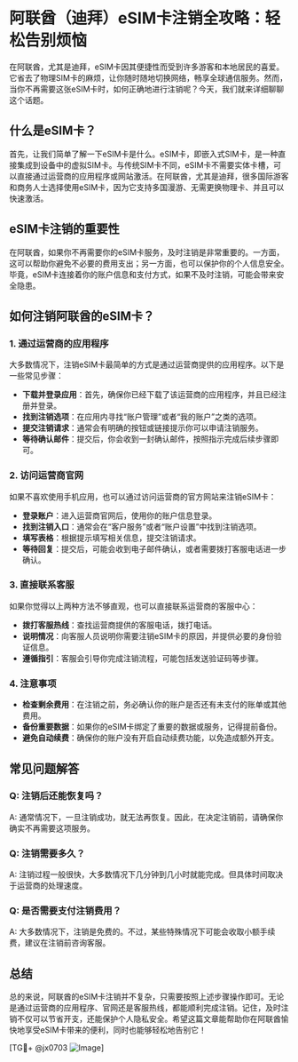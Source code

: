 # 阿联酋（迪拜）eSIM卡注销全攻略：轻松告别烦恼

在阿联酋，尤其是迪拜，eSIM卡因其便捷性而受到许多游客和本地居民的喜爱。它省去了物理SIM卡的麻烦，让你随时随地切换网络，畅享全球通信服务。然而，当你不再需要这张eSIM卡时，如何正确地进行注销呢？今天，我们就来详细聊聊这个话题。

## 什么是eSIM卡？

首先，让我们简单了解一下eSIM卡是什么。eSIM卡，即嵌入式SIM卡，是一种直接集成到设备中的虚拟SIM卡。与传统SIM卡不同，eSIM卡不需要实体卡槽，可以直接通过运营商的应用程序或网站激活。在阿联酋，尤其是迪拜，很多国际游客和商务人士选择使用eSIM卡，因为它支持多国漫游、无需更换物理卡、并且可以快速激活。

## eSIM卡注销的重要性

在阿联酋，如果你不再需要你的eSIM卡服务，及时注销是非常重要的。一方面，这可以帮助你避免不必要的费用支出；另一方面，也可以保护你的个人信息安全。毕竟，eSIM卡连接着你的账户信息和支付方式，如果不及时注销，可能会带来安全隐患。

## 如何注销阿联酋的eSIM卡？

### 1. 通过运营商的应用程序

大多数情况下，注销eSIM卡最简单的方式是通过运营商提供的应用程序。以下是一些常见步骤：

- **下载并登录应用**：首先，确保你已经下载了该运营商的应用程序，并且已经注册并登录。
- **找到注销选项**：在应用内寻找“账户管理”或者“我的账户”之类的选项。
- **提交注销请求**：通常会有明确的按钮或链接提示你可以申请注销服务。
- **等待确认邮件**：提交后，你会收到一封确认邮件，按照指示完成后续步骤即可。

### 2. 访问运营商官网

如果不喜欢使用手机应用，也可以通过访问运营商的官方网站来注销eSIM卡：

- **登录账户**：进入运营商官网后，使用你的账户信息登录。
- **找到注销入口**：通常会在“客户服务”或者“账户设置”中找到注销选项。
- **填写表格**：根据提示填写相关信息，提交注销请求。
- **等待回复**：提交后，可能会收到电子邮件确认，或者需要拨打客服电话进一步确认。

### 3. 直接联系客服

如果你觉得以上两种方法不够直观，也可以直接联系运营商的客服中心：

- **拨打客服热线**：查找运营商提供的客服电话，拨打电话。
- **说明情况**：向客服人员说明你需要注销eSIM卡的原因，并提供必要的身份验证信息。
- **遵循指引**：客服会引导你完成注销流程，可能包括发送验证码等步骤。

### 4. 注意事项

- **检查剩余费用**：在注销之前，务必确认你的账户是否还有未支付的账单或其他费用。
- **备份重要数据**：如果你的eSIM卡绑定了重要的数据或服务，记得提前备份。
- **避免自动续费**：确保你的账户没有开启自动续费功能，以免造成额外开支。

## 常见问题解答

### Q: 注销后还能恢复吗？
A: 通常情况下，一旦注销成功，就无法再恢复。因此，在决定注销前，请确保你确实不再需要这项服务。

### Q: 注销需要多久？
A: 注销过程一般很快，大多数情况下几分钟到几小时就能完成。但具体时间取决于运营商的处理速度。

### Q: 是否需要支付注销费用？
A: 大多数情况下，注销是免费的。不过，某些特殊情况下可能会收取小额手续费，建议在注销前咨询客服。

## 总结

总的来说，阿联酋的eSIM卡注销并不复杂，只需要按照上述步骤操作即可。无论是通过运营商的应用程序、官网还是客服热线，都能顺利完成注销。记住，及时注销不仅可以节省开支，还能保护个人隐私安全。希望这篇文章能帮助你在阿联酋愉快地享受eSIM卡带来的便利，同时也能够轻松地告别它！

[TG💪+ @jx0703 ![Image](https://github.com/user-attachments/assets/dbca1d08-cadb-493c-b0ec-ad6f7a83f270)]